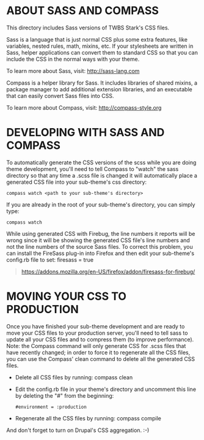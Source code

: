 ABOUT SASS AND COMPASS
======================

This directory includes Sass versions of TWBS Stark's CSS files.

Sass is a language that is just normal CSS plus some extra features,
like variables, nested rules, math, mixins, etc. If your stylesheets are
written in Sass, helper applications can convert them to standard CSS so
that you can include the CSS in the normal ways with your theme.

To learn more about Sass, visit: http://sass-lang.com

Compass is a helper library for Sass. It includes libraries of shared
mixins, a package manager to add additional extension libraries, and an
executable that can easily convert Sass files into CSS.

To learn more about Compass, visit: http://compass-style.org

DEVELOPING WITH SASS AND COMPASS
================================

To automatically generate the CSS versions of the scss while you are
doing theme development, you'll need to tell Compass to "watch" the sass
directory so that any time a .scss file is changed it will automatically
place a generated CSS file into your sub-theme's css directory:

    compass watch <path to your sub-theme's directory>

If you are already in the root of your sub-theme's directory, you can
simply type:

    compass watch

While using generated CSS with Firebug, the line numbers it reports will
be wrong since it will be showing the generated CSS file's line numbers
and not the line numbers of the source Sass files. To correct this
problem, you can install the FireSass plug-in into Firefox and then edit
your sub-theme's config.rb file to set: firesass = true

> https://addons.mozilla.org/en-US/firefox/addon/firesass-for-firebug/

MOVING YOUR CSS TO PRODUCTION
=============================

Once you have finished your sub-theme development and are ready to move
your CSS files to your production server, you'll need to tell sass to
update all your CSS files and to compress them (to improve performance).
Note: the Compass command will only generate CSS for .scss files that
have recently changed; in order to force it to regenerate all the CSS
files, you can use the Compass' clean command to delete all the
generated CSS files.

-   Delete all CSS files by running: compass clean
-   Edit the config.rb file in your theme's directory and uncomment this
    line by deleting the "\#" from the beginning:

        #environment = :production

-   Regenerate all the CSS files by running: compass compile

And don't forget to turn on Drupal's CSS aggregation. :-)
